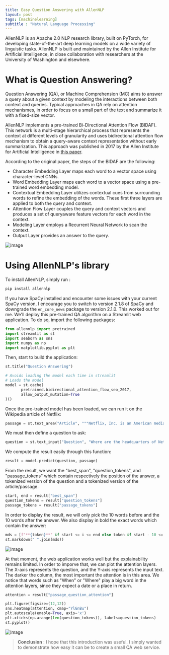 ```yaml
---
title: Easy Question Answering with AllenNLP
layout: post
tags: [machinelearning]
subtitle : "Natural Language Processing"
---
```


AllenNLP is an Apache 2.0 NLP research library, built on PyTorch, for developing state-of-the-art deep learning models on a wide variety of linguistic tasks. AllenNLP is built and maintained by the Allen Institute for Artificial Intelligence, in close collaboration with researchers at the University of Washington and elsewhere.

<script type="text/javascript" async
src="https://cdn.mathjax.org/mathjax/latest/MathJax.js?config=TeX-MML-AM_CHTML">
</script>

# What is Question Answering?

Question Answering (QA), or Machine Comprehension (MC) aims to answer a query about a given context by modeling the interactions between both context and queries. Typical approaches in QA rely on attention mechanismes, in order to focus on a small part of the text and summarize it with a fixed-size vector.

AllenNLP implements a pre-trained Bi-Directional Attention Flow (BIDAF). This network is a multi-stage hierarchical process that represents the context at different levels of granularity and uses bidirectional attention flow mechanism to obtain a query-aware context representation without early summarization. This approach was published in 2017 by the Allen Institute for Artificial Intelligence in [this paper](https://arxiv.org/pdf/1611.01603.pdf).

According to the original paper, the steps of the BIDAF are the following:
- Character Embedding Layer maps each word to a vector space using character-level CNNs.
- Word Embedding Layer maps each word to a vector space using a pre-trained word embedding model.
- Contextual Embedding Layer utilizes contextual cues from surrounding words to refine
the embedding of the words. These first three layers are applied to both the query and context.
- Attention Flow Layer couples the query and context vectors and produces a set of queryaware feature vectors for each word in the context.
- Modeling Layer employs a Recurrent Neural Network to scan the context.
- Output Layer provides an answer to the query.

![image](https://maelfabien.github.io/assets/images/bidaf.png)

# Using AllenNLP's library

To install AllenNLP, simply run : 

 ```bash
 pip install allennlp
 ```

If you have SpaCy installed and encounter some issues with your current SpaCy version, I encourage you to switch to version 2.1.8 of SpaCy and downgrade the `en_core_news` package to version 2.1.0. This worked out for me. We'll deploy this pre-trained QA algorithm on a Streamlit web application. To do so, import the following packages:

```python
from allennlp import pretrained
import streamlit as st
import seaborn as sns
import numpy as np
import matplotlib.pyplot as plt
```

Then, start to build the application:

```python
st.title("Question Answering")

# Avoids loading the model each time in streamlit
# Loads the model
model = st.cache(
       pretrained.bidirectional_attention_flow_seo_2017,
       allow_output_mutation=True
)()
```

Once the pre-trained model has been loaded, we can run it on the Wikipedia article of Netflix:

```python
passage = st.text_area("Article", """Netflix, Inc. is an American media-services provider and production company headquartered in Los Gatos, California, founded in 1997 by Reed Hastings and Marc Randolph in Scotts Valley, California. The company's primary business is its subscription-based streaming service which offers online streaming of a library of films and television programs, including those produced in-house. As of April 2019, Netflix had over 148 million paid subscriptions worldwide, including 60 million in the United States, and over 154 million subscriptions total including free trials. It is available worldwide except in mainland China (due to local restrictions), Syria, North Korea, and Crimea (due to US sanctions). The company also has offices in the Netherlands, Brazil, India, Japan, and South Korea. Netflix is a member of the Motion Picture Association (MPA). Netflix's initial business model included DVD sales and rental by mail, but Hastings abandoned the sales about a year after the company's founding to focus on the initial DVD rental business. Netflix expanded its business in 2010 with the introduction of streaming media while retaining the DVD and Blu-ray rental business. The company expanded internationally in 2010 with streaming available in Canada, followed by Latin America and the Caribbean. Netflix entered the content-production industry in 2012, debuting its first series Lilyhammer. Since 2012, Netflix has taken more of an active role as producer and distributor for both film and television series, and to that end, it offers a variety of "Netflix Original" content through its online library. By January 2016, Netflix services operated in more than 190 countries. Netflix released an estimated 126 original series and films in 2016, more than any other network or cable channel. Their efforts to produce new content, secure the rights for additional content, and diversify through 190 countries have resulted in the company racking up billions in debt: $21.9 billion as of September 2017, up from $16.8 billion from the previous year. $6.5 billion of this is long-term debt, while the remaining is in long-term obligations. In October 2018, Netflix announced it would raise another $2 billion in debt to help fund new content.""")
```

We must then define a question to ask:

```python
question = st.text_input("Question", "Where are the headquarters of Netflix?")
```

We compute the result easily through this function:

```python
result = model.predict(question, passage)
```

From the result, we want the "best_span", "question_tokens", and "passage_tokens" which contain respectively the position of the answer, a tokenized version of the question and a tokenized version of the article/passage.

```python
start, end = result["best_span"]
question_tokens = result["question_tokens"]
passage_tokens = result["passage_tokens"]
```

In order to display the result, we will only pick the 10 words before and the 10 words after the answer. We also display in bold the exact words which contain the answer:

```python
mds = [f"**{token}**" if start <= i <= end else token if start - 10 <= i <= end + 10 else "" for i, token in enumerate(passage_tokens)]
st.markdown(" ".join(mds))
```

![image](https://maelfabien.github.io/assets/images/qa_1.png)

At that moment, the web application works well but the explainability remains limited. In order to imporve that, we can plot the attention layers. The X-axis represents the question, and the Y-axis represents the input text. The darker the column, the most important the attention is in this area. We notice that words such as "When" or "Where" play a big word in the attention layers, since they expect a date or a place in return.

```python
attention = result["passage_question_attention"]

plt.figure(figsize=(12,12))
sns.heatmap(attention, cmap="YlGnBu")
plt.autoscale(enable=True, axis='x')
plt.xticks(np.arange(len(question_tokens)), labels=question_tokens)
st.pyplot()
```

![image](https://maelfabien.github.io/assets/images/qa_2.png)

> **Conclusion** : I hope that this introduction was useful. I simply wanted to demonstrate how easy it can be to create a small QA web service.